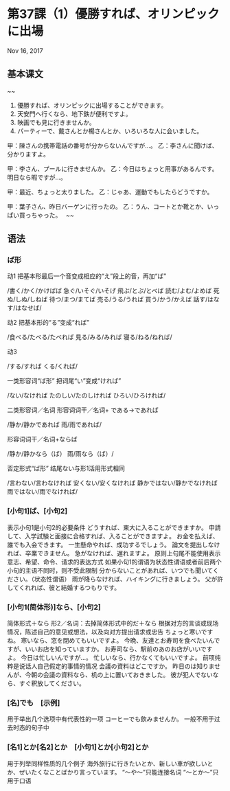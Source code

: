 # 第37課（1）優勝すれば、オリンピックに出場
Nov 16, 2017

## 基本课文
~~
1. 優勝すれば、オリンピックに出場することができます。
2. 天安門へ行くなら、地下鉄が便利ですよ。
3. 映画でも見に行きませんか。
4. パーティーで、戴さんとか楊さんとか、いろいろな人に会いました。

甲：陳さんの携帯電話の番号が分からないんですが…。
乙：李さんに聞けば、分かりますよ。

甲：李さん、プールに行きませんか。
乙：今日はちょっと用事があるんです。明日なら暇ですが…。

甲：最近、ちょっと太りました。
乙：じゃあ、運動でもしたらどうですか。

甲：葉子さん、昨日バーゲンに行ったの。
乙：うん、コートとか靴とか、いっぱい買っちゃった。　
~~

## 语法
### ば形
动1
把基本形最后一个音变成相应的“え”段上的音，再加“ば”

/書く/かく/かけばば
急ぐ/いそぐ/いそげ
飛ぶ/とぶ/とべば
読む/よむ/よめば
死ぬ/しぬ/しねば
待つ/まつ/まてば
売る/うる/うれば
買う/かう/かえば
話す/はなす/はなせば/

动2
把基本形的“る”变成“れば”

/食べる/たべる/たべれば
見る/みる/みれば
寝る/ねる/ねれば/

动3

/する/すれば
くる/くれば/

一类形容词“ば形”
把词尾“い”变成“ければ”

/ない/なければ
たのしい/たのしければ
ひろい/ひろければ/

二类形容词／名词
形容词词干／名词+ である→であれば

/静か/静かであれば
雨/雨であれば/

形容词词干／名词+ならば

/静か/静かなら（ば）
雨/雨なら（ば）/

否定形式“ば形”
结尾ない与形1活用形式相同

/言わない/言わなければ
安くない/安くなければ
静かではない/静かでなければ
雨ではない/雨でなければ/

### [小句1]ば、[小句2]
表示小句1是小句2的必要条件
どうすれば、東大に入ることができますか。
申請して、入学試験と面接に合格すれば、入ることができますよ。
お金を払えば、誰でも入会できます。
一生懸命やれば、成功するでしょう。
論文を提出しなければ、卒業できません。
急がなければ、遅れますよ。
原则上句尾不能使用表示意志、希望、命令、请求的表达方式
如果小句1的谓语为状态性谓语或者前后两个小句的主语不同时，则不受此限制
分からないことがあれば、いつでも聞いてください。（状态性谓语）
雨が降らなければ、ハイキングに行きましょう。
父が許してくれれば、彼と結婚するつもりです。

### [小句1(简体形)]なら、[小句2]
简体形式＋なら
形2／名词：去掉简体形式中的だ＋なら
根据对方的言谈或现场情况，陈述自己的意见或想法，以及向对方提出请求或忠告
ちょっと寒いですね。
寒いなら、窓を閉めてもいいですよ。
今晩、友達とお寿司を食べたいんですが、いいお店を知っていますか。
お寿司なら、駅前のあのお店がいいですよ。
今日は忙しいんですが…。
忙しいなら、行かなくてもいいですよ。
前项纯粹是说话人自己假定的事情的情况
会議の資料はどこですか。
昨日のは知りませんが、今朝の会議の資料なら、机の上に置いておきました。
彼が犯人でないなら、すぐ釈放してください。

### [名]でも　[示例]
用于举出几个选项中有代表性的一项
コーヒーでも飲みませんか。
一般不用于过去时态的句子中

### [名1]とか[名2]とか　[小句1]とか[小句2]とか
用于列举同样性质的几个例子
海外旅行に行きたいとか、新しい車が欲しいとか、ぜいたくなことばかり言っています。
“～や～”只能连接名词
“～とか～”只用于口语
